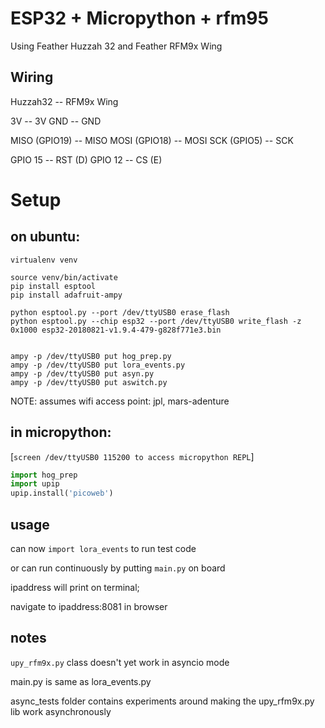 # ESP32 + Micropython + rfm95

Using Feather Huzzah 32 and Feather RFM9x Wing


## Wiring

Huzzah32 -- RFM9x Wing

3V -- 3V
GND -- GND

MISO (GPIO19) -- MISO
MOSI (GPIO18) -- MOSI
SCK (GPIO5) -- SCK

GPIO 15 -- RST (D)
GPIO 12 -- CS (E)

# Setup

## on ubuntu:
```
virtualenv venv

source venv/bin/activate
pip install esptool
pip install adafruit-ampy

python esptool.py --port /dev/ttyUSB0 erase_flash
python esptool.py --chip esp32 --port /dev/ttyUSB0 write_flash -z 0x1000 esp32-20180821-v1.9.4-479-g828f771e3.bin


ampy -p /dev/ttyUSB0 put hog_prep.py
ampy -p /dev/ttyUSB0 put lora_events.py
ampy -p /dev/ttyUSB0 put asyn.py
ampy -p /dev/ttyUSB0 put aswitch.py
```
NOTE: assumes wifi access point: jpl, mars-adenture


## in micropython:

[`screen /dev/ttyUSB0 115200 to access micropython REPL`]
```python
import hog_prep
import upip
upip.install('picoweb')
```
## usage

can now `import lora_events` to run test code

or can run continuously by putting `main.py` on board

ipaddress will print on terminal;

navigate to ipaddress:8081 in browser


## notes

`upy_rfm9x.py` class doesn't yet work in asyncio mode

main.py is same as lora_events.py

async_tests folder contains experiments around making the upy_rfm9x.py lib work asynchronously
